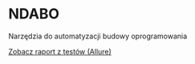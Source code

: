 # NDABO
Narzędzia do automatyzacji budowy oprogramowania

[Zobacz raport z testów (Allure)](https://paulatrzcinska.github.io/NDABO/)
